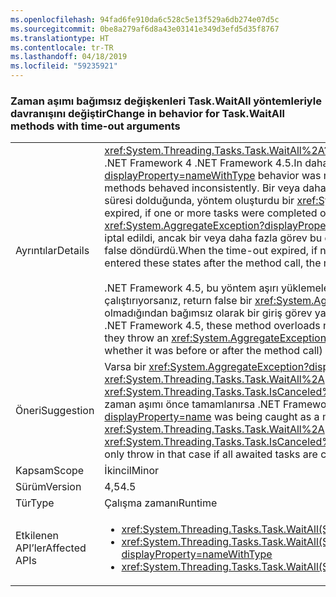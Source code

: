 ```yaml
---
ms.openlocfilehash: 94fad6fe910da6c528c5e13f529a6db274e07d5c
ms.sourcegitcommit: 0be8a279af6d8a43e03141e349d3efd5d35f8767
ms.translationtype: HT
ms.contentlocale: tr-TR
ms.lasthandoff: 04/18/2019
ms.locfileid: "59235921"
---
```

### <a name="change-in-behavior-for-taskwaitall-methods-with-time-out-arguments"></a><span data-ttu-id="f7ce0-101">Zaman aşımı bağımsız değişkenleri Task.WaitAll yöntemleriyle davranışını değiştir</span><span class="sxs-lookup"><span data-stu-id="f7ce0-101">Change in behavior for Task.WaitAll methods with time-out arguments</span></span>

|   |   |
|---|---|
|<span data-ttu-id="f7ce0-102">Ayrıntılar</span><span class="sxs-lookup"><span data-stu-id="f7ce0-102">Details</span></span>|<span data-ttu-id="f7ce0-103"><xref:System.Threading.Tasks.Task.WaitAll%2A?displayProperty=nameWithType> davranışı Bu yöntemler tutarsız hatalı davranan .NET Framework 4 .NET Framework 4.5.In daha tutarlı olarak yapıldı.</span><span class="sxs-lookup"><span data-stu-id="f7ce0-103"><xref:System.Threading.Tasks.Task.WaitAll%2A?displayProperty=nameWithType> behavior was made more consistent in .NET Framework 4.5.In the .NET Framework 4, these methods behaved inconsistently.</span></span> <span data-ttu-id="f7ce0-104">Bir veya daha fazla görev tamamlandıysa veya yöntem çağrısından önce iptal edildi, zaman aşımı süresi dolduğunda, yöntem oluşturdu bir <xref:System.AggregateException?displayProperty=name> özel durum.</span><span class="sxs-lookup"><span data-stu-id="f7ce0-104">When the time-out expired, if one or more tasks were completed or canceled before the method call, the method threw an <xref:System.AggregateException?displayProperty=name> exception.</span></span> <span data-ttu-id="f7ce0-105">Hiçbir görev tamamlanmadıysa veya yöntem çağrısından önce iptal edildi, ancak bir veya daha fazla görev bu durumlara yöntem çağrısından sonra girilen zaman aşımı süresi dolduğunda, yöntem false döndürdü.</span><span class="sxs-lookup"><span data-stu-id="f7ce0-105">When the time-out expired, if no tasks were completed or canceled before the method call, but one or more tasks entered these states after the method call, the method returned false.</span></span><br/><br/><span data-ttu-id="f7ce0-106">.NET Framework 4.5, bu yöntem aşırı yüklemeleri artık herhangi bir görev zaman aşımı aralığı sona ve oluştururlar hala çalıştırıyorsanız, return false bir <xref:System.AggregateException?displayProperty=name> (bunu önce veya sonra yöntemi olup olmadığından bağımsız olarak bir giriş görev yalnızca iptal edildiyse özel durumu Çağrı) ve diğer hiçbir görev hala çalışıyor.</span><span class="sxs-lookup"><span data-stu-id="f7ce0-106">In the .NET Framework 4.5, these method overloads now return false if any tasks are still running when the time-out interval expired, and they throw an <xref:System.AggregateException?displayProperty=name> exception only if an input task was cancelled (regardless of whether it was before or after the method call) and no other tasks are still running.</span></span>|
|<span data-ttu-id="f7ce0-107">Öneri</span><span class="sxs-lookup"><span data-stu-id="f7ce0-107">Suggestion</span></span>|<span data-ttu-id="f7ce0-108">Varsa bir <xref:System.AggregateException?displayProperty=name> algılama öncesinde iptal edildi bir görev olarak yakalanan <xref:System.Threading.Tasks.Task.WaitAll%2A> çağrılan kodu aracılığıyla aynı algılama yerine yapmalısınız çağrı <xref:System.Threading.Tasks.Task.IsCanceled%2A> özelliği (örneğin:. Any(t =&gt; t.IsCanceled)) olduğundan tüm beklenen görev zaman aşımı önce tamamlanırsa .NET Framework 4.6 yalnızca bu durumda durum oluşturur.</span><span class="sxs-lookup"><span data-stu-id="f7ce0-108">If an <xref:System.AggregateException?displayProperty=name> was being caught as a means of detecting a task that was cancelled prior to the <xref:System.Threading.Tasks.Task.WaitAll%2A> call being invoked, that code should instead do the same detection via the  <xref:System.Threading.Tasks.Task.IsCanceled%2A> property (for example: .Any(t =&gt; t.IsCanceled)) since .NET Framework 4.6 will only throw in that case if all awaited tasks are completed prior to the timeout.</span></span>|
|<span data-ttu-id="f7ce0-109">Kapsam</span><span class="sxs-lookup"><span data-stu-id="f7ce0-109">Scope</span></span>|<span data-ttu-id="f7ce0-110">İkincil</span><span class="sxs-lookup"><span data-stu-id="f7ce0-110">Minor</span></span>|
|<span data-ttu-id="f7ce0-111">Sürüm</span><span class="sxs-lookup"><span data-stu-id="f7ce0-111">Version</span></span>|<span data-ttu-id="f7ce0-112">4,5</span><span class="sxs-lookup"><span data-stu-id="f7ce0-112">4.5</span></span>|
|<span data-ttu-id="f7ce0-113">Tür</span><span class="sxs-lookup"><span data-stu-id="f7ce0-113">Type</span></span>|<span data-ttu-id="f7ce0-114">Çalışma zamanı</span><span class="sxs-lookup"><span data-stu-id="f7ce0-114">Runtime</span></span>|
|<span data-ttu-id="f7ce0-115">Etkilenen API’ler</span><span class="sxs-lookup"><span data-stu-id="f7ce0-115">Affected APIs</span></span>|<ul><li><xref:System.Threading.Tasks.Task.WaitAll(System.Threading.Tasks.Task[],System.Int32)?displayProperty=nameWithType></li><li><xref:System.Threading.Tasks.Task.WaitAll(System.Threading.Tasks.Task[],System.Int32,System.Threading.CancellationToken)?displayProperty=nameWithType></li><li><xref:System.Threading.Tasks.Task.WaitAll(System.Threading.Tasks.Task[],System.TimeSpan)?displayProperty=nameWithType></li></ul>|
